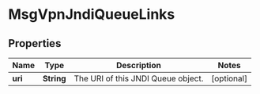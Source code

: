 

# MsgVpnJndiQueueLinks


## Properties

| Name | Type | Description | Notes |
|------------ | ------------- | ------------- | -------------|
|**uri** | **String** | The URI of this JNDI Queue object. |  [optional] |



